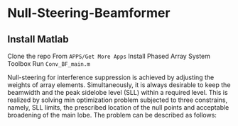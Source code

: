 # Null-Steering-Beamformer

## Install Matlab 
 Clone the repo
 From `APPS/Get More Apps` Install Phased Array System Toolbox
 Run `Conv_BF_main.m`




Null-steering    for    interference    suppression    is achieved  by  adjusting  the  weights  of  array  elements. Simultaneously,   it   is   always   desirable   to   keep   the beamwidth  and  the  peak  sidelobe  level  (SLL)  within  a   required   level.   This   is   realized   by   solving   min optimization   problem   subjected   to   three   constrains, namely,  SLL  limits,  the  prescribed  location  of  the  null points and acceptable broadening of the main lobe. The problem can be described as follows:

